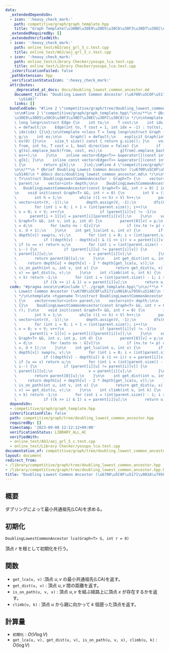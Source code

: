 ```yaml
---
data:
  _extendedDependsOn:
  - icon: ':heavy_check_mark:'
    path: competitive/graph/graph_template.hpp
    title: "Graph Template(\u30B0\u30E9\u30D5\u30C6\u30F3\u30D7\u30EC\u30FC\u30C8)"
  _extendedRequiredBy: []
  _extendedVerifiedWith:
  - icon: ':heavy_check_mark:'
    path: online_test/AOJ/aoj_grl_5_c.test.cpp
    title: online_test/AOJ/aoj_grl_5_c.test.cpp
  - icon: ':heavy_check_mark:'
    path: online_test/Library Checker/yosupo_lca.test.cpp
    title: online_test/Library Checker/yosupo_lca.test.cpp
  _isVerificationFailed: false
  _pathExtension: hpp
  _verificationStatusIcon: ':heavy_check_mark:'
  attributes:
    _deprecated_at_docs: docs/doubling_lowest_common_ancestor.md
    document_title: "Doubling Lowest Common Ancestor (\u6700\u5C0F\u5171\u901A\u7956\
      \u5148)"
    links: []
  bundledCode: "#line 2 \"competitive/graph/tree/doubling_lowest_common_ancestor.hpp\"\
    \n\n#line 2 \"competitive/graph/graph_template.hpp\"\n\n/**\n * @brief Graph Template(\u30B0\
    \u30E9\u30D5\u30C6\u30F3\u30D7\u30EC\u30FC\u30C8)\n */\n\ntemplate <class T =\
    \ long long>\nstruct Edge {\n    int to;\n    T cost;\n    int idx;\n\n    Edge()\
    \ = default;\n    Edge(int to, T cost = 1, int idx = -1) : to(to), cost(cost),\
    \ idx(idx) {}\n};\n\ntemplate <class T = long long>\nstruct Graph {\n    vector<vector<Edge<T>>>\
    \ g;\n    int es;\n\n    Graph() = default;\n    explicit Graph(int n) : g(n),\
    \ es(0) {}\n\n    size_t size() const { return g.size(); }\n    void add_edge(int\
    \ from, int to, T cost = 1, bool direction = false) {\n        if (!direction)\
    \ g[to].emplace_back(from, cost, es);\n        g[from].emplace_back(to, cost,\
    \ es++);\n    }\n\n    inline vector<Edge<T>> &operator[](const int &k) { return\
    \ g[k]; }\n\n    inline const vector<Edge<T>> &operator[](const int &k) const\
    \ {\n        return g[k];\n    }\n};\n#line 4 \"competitive/graph/tree/doubling_lowest_common_ancestor.hpp\"\
    \n\n/**\n * @brief Doubling Lowest Common Ancestor (\u6700\u5C0F\u5171\u901A\u7956\
    \u5148)\n * @docs docs/doubling_lowest_common_ancestor.md\n */\n\ntemplate <typename\
    \ T>\nstruct DoublingLowestCommonAncestor : Graph<T> {\n    vector<vector<int>>\
    \ parent;\n    vector<int> depth;\n\n    DoublingLowestCommonAncestor() {}\n \
    \   DoublingLowestCommonAncestor(const Graph<T> &G, int r = 0) { init(G, r); }\n\
    \n    void init(const Graph<T> &G, int r = 0) {\n        int V = (int)G.size();\n\
    \        int h = 1;\n        while ((1 << h) < V) h++;\n        parent.assign(h,\
    \ vector<int>(V, -1));\n        depth.assign(V, -1);\n        dfs(G, r, -1, 0);\n\
    \        for (int i = 0; i + 1 < (int)parent.size(); i++)\n            for (int\
    \ v = 0; v < V; v++)\n                if (parent[i][v] != -1)\n              \
    \      parent[i + 1][v] = parent[i][parent[i][v]];\n    }\n\n    void dfs(const\
    \ Graph<T> &G, int v, int p, int d) {\n        parent[0][v] = p;\n        depth[v]\
    \ = d;\n        for (auto nv : G[v])\n            if (nv.to != p) dfs(G, nv.to,\
    \ v, d + 1);\n    }\n\n    int get_lca(int u, int v) {\n        if (depth[u] >\
    \ depth[v]) swap(u, v);\n        for (int i = 0; i < (int)parent.size(); i++)\n\
    \            if ((depth[v] - depth[u]) & (1 << i)) v = parent[i][v];\n       \
    \ if (u == v) return u;\n        for (int i = (int)parent.size() - 1; i >= 0;\
    \ i--) {\n            if (parent[i][u] != parent[i][v]) {\n                u =\
    \ parent[i][u];\n                v = parent[i][v];\n            }\n        }\n\
    \        return parent[0][u];\n    }\n\n    int get_dist(int u, int v) {\n   \
    \     return depth[u] + depth[v] - 2 * depth[get_lca(u, v)];\n    }\n\n    bool\
    \ is_on_path(int u, int v, int x) {\n        return get_dist(u, x) + get_dist(x,\
    \ v) == get_dist(u, v);\n    }\n\n    int climb(int u, int k) {\n        if (depth[u]\
    \ < k) return -1;\n        for (int i = (int)parent.size() - 1; i >= 0; i--)\n\
    \            if ((k >> i) & 1) u = parent[i][u];\n        return u;\n    }\n};\n"
  code: "#pragma once\n\n#include \"../graph_template.hpp\"\n\n/**\n * @brief Doubling\
    \ Lowest Common Ancestor (\u6700\u5C0F\u5171\u901A\u7956\u5148)\n * @docs docs/doubling_lowest_common_ancestor.md\n\
    \ */\n\ntemplate <typename T>\nstruct DoublingLowestCommonAncestor : Graph<T>\
    \ {\n    vector<vector<int>> parent;\n    vector<int> depth;\n\n    DoublingLowestCommonAncestor()\
    \ {}\n    DoublingLowestCommonAncestor(const Graph<T> &G, int r = 0) { init(G,\
    \ r); }\n\n    void init(const Graph<T> &G, int r = 0) {\n        int V = (int)G.size();\n\
    \        int h = 1;\n        while ((1 << h) < V) h++;\n        parent.assign(h,\
    \ vector<int>(V, -1));\n        depth.assign(V, -1);\n        dfs(G, r, -1, 0);\n\
    \        for (int i = 0; i + 1 < (int)parent.size(); i++)\n            for (int\
    \ v = 0; v < V; v++)\n                if (parent[i][v] != -1)\n              \
    \      parent[i + 1][v] = parent[i][parent[i][v]];\n    }\n\n    void dfs(const\
    \ Graph<T> &G, int v, int p, int d) {\n        parent[0][v] = p;\n        depth[v]\
    \ = d;\n        for (auto nv : G[v])\n            if (nv.to != p) dfs(G, nv.to,\
    \ v, d + 1);\n    }\n\n    int get_lca(int u, int v) {\n        if (depth[u] >\
    \ depth[v]) swap(u, v);\n        for (int i = 0; i < (int)parent.size(); i++)\n\
    \            if ((depth[v] - depth[u]) & (1 << i)) v = parent[i][v];\n       \
    \ if (u == v) return u;\n        for (int i = (int)parent.size() - 1; i >= 0;\
    \ i--) {\n            if (parent[i][u] != parent[i][v]) {\n                u =\
    \ parent[i][u];\n                v = parent[i][v];\n            }\n        }\n\
    \        return parent[0][u];\n    }\n\n    int get_dist(int u, int v) {\n   \
    \     return depth[u] + depth[v] - 2 * depth[get_lca(u, v)];\n    }\n\n    bool\
    \ is_on_path(int u, int v, int x) {\n        return get_dist(u, x) + get_dist(x,\
    \ v) == get_dist(u, v);\n    }\n\n    int climb(int u, int k) {\n        if (depth[u]\
    \ < k) return -1;\n        for (int i = (int)parent.size() - 1; i >= 0; i--)\n\
    \            if ((k >> i) & 1) u = parent[i][u];\n        return u;\n    }\n};"
  dependsOn:
  - competitive/graph/graph_template.hpp
  isVerificationFile: false
  path: competitive/graph/tree/doubling_lowest_common_ancestor.hpp
  requiredBy: []
  timestamp: '2023-09-08 12:12:12+09:00'
  verificationStatus: LIBRARY_ALL_AC
  verifiedWith:
  - online_test/AOJ/aoj_grl_5_c.test.cpp
  - online_test/Library Checker/yosupo_lca.test.cpp
documentation_of: competitive/graph/tree/doubling_lowest_common_ancestor.hpp
layout: document
redirect_from:
- /library/competitive/graph/tree/doubling_lowest_common_ancestor.hpp
- /library/competitive/graph/tree/doubling_lowest_common_ancestor.hpp.html
title: "Doubling Lowest Common Ancestor (\u6700\u5C0F\u5171\u901A\u7956\u5148)"
---
```

## 概要
ダブリングによって最小共通祖先(LCA)を求める。

## 初期化
```
DoublingLowestCommonAncestor lca(Graph<T> G, int r = 0)
```
頂点 $r$ を根として初期化を行う。

## 関数
- `get_lca(u, v)` :頂点 $u,v$ の最小共通祖先(LCA)を返す。
- `get_dist(u, v)` : 頂点 $u,v$ 間の距離を返す。
- `is_on_path(u, v, x)` : 頂点 $u,v$ を結ぶ経路上に頂点 $x$ が存在するかを返す。
- `climb(u, k)` : 頂点 $u$ から親に向かって $k$ 個遡った頂点を返す。

## 計算量
- `初期化` : $O(V \log V)$
- `get_lca(u, v), get_dist(u, v), is_on_path(u, v, x), climb(u, k)` : $O(\log V)$